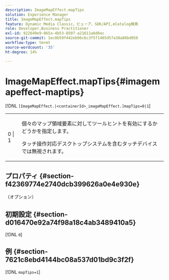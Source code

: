 ```yaml
---
description: ImageMapEffect.mapTips
solution: Experience Manager
title: ImageMapEffect.mapTips
feature: Dynamic Media Classic，ビューア，SDK/API,eCatalog検索
role: Developer,Business Practitioner
exl-id: 922649e9-865a-4b53-8507-a21611a6d0ac
source-git-commit: 1ec8b59f442eb96c6c3f5f1405d57a38a86bd056
workflow-type: tm+mt
source-wordcount: '35'
ht-degree: 14%

---
```


# ImageMapEffect.mapTips{#imagemapeffect-maptips}

[!DNL `[ImageMapEffect.|<containerId>_imageMapEffect.]mapTips=0|1`]

<table id="table_3DBC5A70C9264CECA1CB3D1D08CEDF31"> 
 <tbody> 
  <tr> 
   <td colname="col1"> <p><span class="codeph"> 0 | 1</span> </p> </td> 
   <td colname="col2"> <p> 個々のマップ領域要素に対してツールヒントを有効にするかどうかを指定します。 </p> <p> タッチ操作対応デスクトップシステムを含むタッチデバイスでは無視されます。 </p> </td> 
  </tr> 
 </tbody> 
</table>

## プロパティ {#section-f42369774e2740dcb399626a0e4e930e}

（オプション）

## 初期設定 {#section-d016470e92a74f98a18c4ab3489410a5}

[!DNL `0`]

## 例 {#section-7621c8ebd4144bc08a537d01bd9c3f2f}

[!DNL `mapTips=1`]
